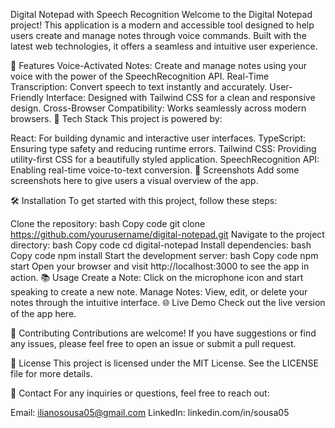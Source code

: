 Digital Notepad with Speech Recognition
Welcome to the Digital Notepad project! This application is a modern and accessible tool designed to help users create and manage notes through voice commands. Built with the latest web technologies, it offers a seamless and intuitive user experience.


🌟 Features
Voice-Activated Notes: Create and manage notes using your voice with the power of the SpeechRecognition API.
Real-Time Transcription: Convert speech to text instantly and accurately.
User-Friendly Interface: Designed with Tailwind CSS for a clean and responsive design.
Cross-Browser Compatibility: Works seamlessly across modern browsers.
🚀 Tech Stack
This project is powered by:

React: For building dynamic and interactive user interfaces.
TypeScript: Ensuring type safety and reducing runtime errors.
Tailwind CSS: Providing utility-first CSS for a beautifully styled application.
SpeechRecognition API: Enabling real-time voice-to-text conversion.
📸 Screenshots
Add some screenshots here to give users a visual overview of the app.



🛠️ Installation
To get started with this project, follow these steps:

Clone the repository:
bash
Copy code
git clone https://github.com/yourusername/digital-notepad.git
Navigate to the project directory:
bash
Copy code
cd digital-notepad
Install dependencies:
bash
Copy code
npm install
Start the development server:
bash
Copy code
npm start
Open your browser and visit http://localhost:3000 to see the app in action.
📚 Usage
Create a Note: Click on the microphone icon and start speaking to create a new note.
Manage Notes: View, edit, or delete your notes through the intuitive interface.
🌐 Live Demo
Check out the live version of the app here.

🤝 Contributing
Contributions are welcome! If you have suggestions or find any issues, please feel free to open an issue or submit a pull request.

📝 License
This project is licensed under the MIT License. See the LICENSE file for more details.

📧 Contact
For any inquiries or questions, feel free to reach out:

Email: ilianosousa05@gmail.com
LinkedIn: linkedin.com/in/sousa05
